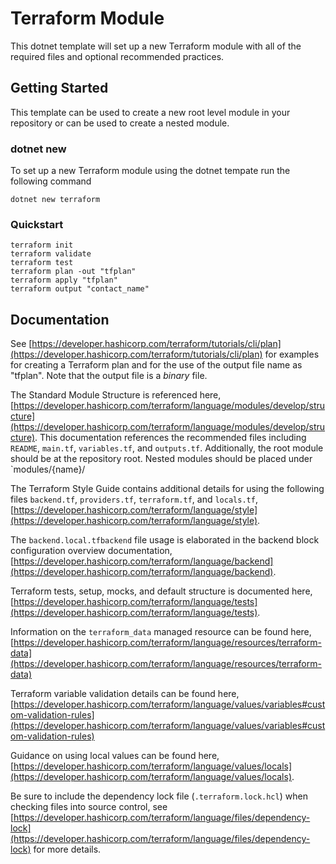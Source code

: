 # Terraform Module

This dotnet template will set up a new Terraform module with all of the required files and optional recommended practices.

## Getting Started

This template can be used to create a new root level module in your repository or can be used to create a nested module.

### dotnet new

To set up a new Terraform module using the dotnet tempate run the following command

`dotnet new terraform`

### Quickstart

```hcl
terraform init
terraform validate
terraform test
terraform plan -out "tfplan"
terraform apply "tfplan"
terraform output "contact_name"
```

## Documentation

See [https://developer.hashicorp.com/terraform/tutorials/cli/plan](https://developer.hashicorp.com/terraform/tutorials/cli/plan) for examples for creating a Terraform plan and for the use of the output file name as "tfplan". Note that the output file is a _binary_ file.

The Standard Module Structure is referenced here, [https://developer.hashicorp.com/terraform/language/modules/develop/structure](https://developer.hashicorp.com/terraform/language/modules/develop/structure). This documentation references the recommended files including `README`, `main.tf`, `variables.tf`, and `outputs.tf`. Additionally, the root module should be at the repository root.  Nested modules should be placed under `modules/{name}/

The Terraform Style Guide contains additional details for using the following files `backend.tf`, `providers.tf`, `terraform.tf`, and `locals.tf`, [https://developer.hashicorp.com/terraform/language/style](https://developer.hashicorp.com/terraform/language/style).

The `backend.local.tfbackend` file usage is elaborated in the backend block configuration overview documentation, [https://developer.hashicorp.com/terraform/language/backend](https://developer.hashicorp.com/terraform/language/backend).

Terraform tests, setup, mocks, and default structure is documented here, [https://developer.hashicorp.com/terraform/language/tests](https://developer.hashicorp.com/terraform/language/tests).

Information on the `terraform_data` managed resource can be found here, [https://developer.hashicorp.com/terraform/language/resources/terraform-data](https://developer.hashicorp.com/terraform/language/resources/terraform-data)

Terraform variable validation details can be found here, [https://developer.hashicorp.com/terraform/language/values/variables#custom-validation-rules](https://developer.hashicorp.com/terraform/language/values/variables#custom-validation-rules)

Guidance on using local values can be found here, [https://developer.hashicorp.com/terraform/language/values/locals](https://developer.hashicorp.com/terraform/language/values/locals).

Be sure to include the dependency lock file (`.terraform.lock.hcl`) when checking files into source control, see [https://developer.hashicorp.com/terraform/language/files/dependency-lock](https://developer.hashicorp.com/terraform/language/files/dependency-lock) for more details.
